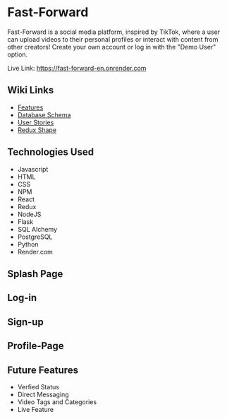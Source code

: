 # Fast-Forward

Fast-Forward is a social media platform, inspired by TikTok, where a user can upload videos to their personal profiles or interact with content from other creators! Create your own account or log in with the "Demo User" option.

Live Link: https://fast-forward-en.onrender.com

## Wiki Links

- [Features](https://github.com/aselk1/Fast-Forward/wiki/Features-List)
- [Database Schema](https://github.com/aselk1/Fast-Forward/wiki/DB-Schema)
- [User Stories](https://github.com/aselk1/Fast-Forward/wiki/User-Stories)
- [Redux Shape](https://github.com/aselk1/Fast-Forward/wiki/Redux-State-Shape)

## Technologies Used

- Javascript
- HTML
- CSS
- NPM
- React
- Redux
- NodeJS
- Flask
- SQL Alchemy
- PostgreSQL
- Python
- Render.com

## Splash Page

## Log-in

## Sign-up

## Profile-Page

## Future Features

- Verfied Status
- Direct Messaging
- Video Tags and Categories
- Live Feature
